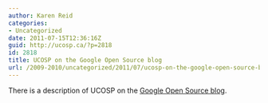 ```yaml
---
author: Karen Reid
categories:
- Uncategorized
date: 2011-07-15T12:36:16Z
guid: http://ucosp.ca/?p=2818
id: 2818
title: UCOSP on the Google Open Source blog
url: /2009-2010/uncategorized/2011/07/ucosp-on-the-google-open-source-blog/
---
```


There is a description of UCOSP on the [Google Open Source blog](http://google-opensource.blogspot.com/2011/07/ucosp-model-for-getting-undergraduates.html).

&nbsp;